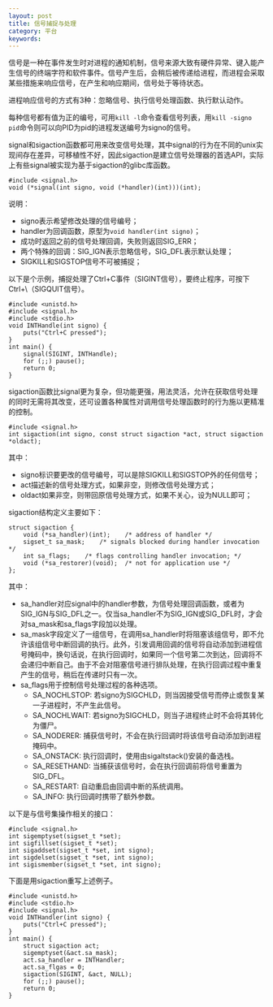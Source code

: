 ```yaml
---
layout: post
title: 信号捕捉与处理
category: 平台
keywords:
---
```


信号是一种在事件发生时对进程的通知机制，信号来源大致有硬件异常、键入能产生信号的终端字符和软件事件。信号产生后，会稍后被传递给进程，而进程会采取某些措施来响应信号，在产生和响应期间，信号处于等待状态。

进程响应信号的方式有3种：忽略信号、执行信号处理函数、执行默认动作。

每种信号都有值为正的编号，可用`kill -l`命令查看信号列表，用`kill -signo pid`命令则可以向PID为pid的进程发送编号为signo的信号。

signal和sigaction函数都可用来改变信号处理，其中signal的行为在不同的unix实现间存在差异，可移植性不好，因此sigaction是建立信号处理器的首选API，实际上有些signal被实现为基于sigaction的glibc库函数。

```
#include <signal.h>
void (*signal(int signo, void (*handler)(int)))(int);
```

说明：

- signo表示希望修改处理的信号编号；
- handler为回调函数，原型为`void handler(int signo)`；
- 成功时返回之前的信号处理回调，失败则返回SIG_ERR；
- 两个特殊的回调：SIG_IGN表示忽略信号，SIG_DFL表示默认处理；
- SIGKILL和SIGSTOP信号不可被捕捉；

以下是个示例，捕捉处理了Ctrl+C事件（SIGINT信号），要终止程序，可按下Ctrl+\（SIGQUIT信号）。

```
#include <unistd.h>
#include <signal.h>
#include <stdio.h>
void INTHandle(int signo) {
    puts("Ctrl+C pressed");
}
int main() {
    signal(SIGINT, INTHandle);
    for (;;) pause();
    return 0;
}
```

sigaction函数比signal更为复杂，但功能更强，用法灵活，允许在获取信号处理的同时无需将其改变，还可设置各种属性对调用信号处理函数时的行为施以更精准的控制。

```
#include <signal.h>
int sigaction(int signo, const struct sigaction *act, struct sigaction *oldact);
```

其中：

- signo标识要更改的信号编号，可以是除SIGKILL和SIGSTOP外的任何信号；
- act描述新的信号处理方式，如果非空，则修改信号处理方式；
- oldact如果非空，则带回原信号处理方式，如果不关心，设为NULL即可；

sigaction结构定义主要如下：

```
struct sigaction {
    void (*sa_handler)(int);    /* address of handler */
    sigset_t sa_mask;    /* signals blocked during handler invocation */
    int sa_flags;    /* flags controlling handler invocation; */
    void (*sa_restorer)(void);  /* not for application use */
};
```

其中：

- sa_handler对应signal中的handler参数，为信号处理回调函数，或者为SIG_IGN与SIG_DFL之一。仅当sa_handler不为SIG_IGN或SIG_DFL时，才会对sa_mask和sa_flags字段加以处理。
- sa_mask字段定义了一组信号，在调用sa_handler时将阻塞该组信号，即不允许该组信号中断回调的执行。此外，引发调用回调的信号将自动添加到进程信号掩码中，换句话说，在执行回调时，如果同一个信号第二次到达，回调将不会递归中断自己。由于不会对阻塞信号进行排队处理，在执行回调过程中重复产生的信号，稍后在传递时只有一次。
- sa_flags用于控制信号处理过程的各种选项。
    - SA_NOCHLSTOP: 若signo为SIGCHLD，则当因接受信号而停止或恢复某一子进程时，不产生此信号。
    - SA_NOCHLWAIT: 若signo为SIGCHLD，则当子进程终止时不会将其转化为僵尸。
    - SA_NODERER: 捕获信号时，不会在执行回调时将该信号自动添加到进程掩码中。
    - SA_ONSTACK: 执行回调时，使用由sigaltstack()安装的备选栈。
    - SA_RESETHAND: 当捕获该信号时，会在执行回调前将信号重置为SIG_DFL。
    - SA_RESTART: 自动重启由回调中断的系统调用。
    - SA_INFO: 执行回调时携带了额外参数。

以下是与信号集操作相关的接口：

```
#include <signal.h>
int sigemptyset(sigset_t *set);
int sigfillset(sigset_t *set);
int sigaddset(sigset_t *set, int signo);
int sigdelset(sigset_t *set, int signo);
int sigismember(sigset_t *set, int signo);
```

下面是用sigaction重写上述例子。

```
#include <unistd.h>
#include <stdio.h>
#include <signal.h>
void INTHandler(int signo) {
    puts("Ctrl+C pressed");
}
int main() {
    struct sigaction act;
    sigemptyset(&act.sa_mask);
    act.sa_handler = INTHandler;
    act.sa_flgas = 0;
    sigaction(SIGINT, &act, NULL);
    for (;;) pause();
    return 0;
}
```

